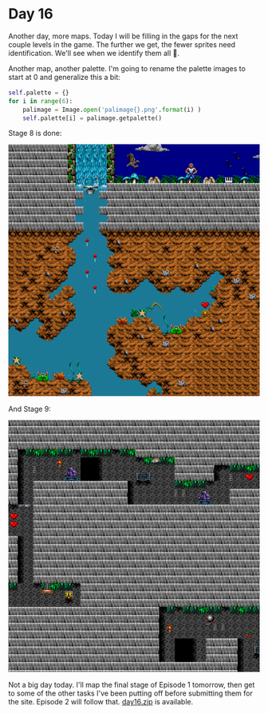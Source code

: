 # Day 16 #

Another day, more maps. Today I will be filling in the gaps for the 
next couple levels in the game. The further we get, the fewer sprites 
need identification. We'll see when we identify them all 🙂️.

Another map, another palette. I'm going to rename the palette images to 
start at 0 and generalize this a bit:

```py
self.palette = {}
for i in range(6):
    palimage = Image.open('palimage{}.png'.format(i) )
    self.palette[i] = palimage.getpalette()
```

Stage 8 is done:

![day16_1](images/day16_1.png)

And Stage 9:

![day16_1](images/day16_2.png)

Not a big day today. I'll map the final stage of Episode 1 tomorrow, 
then get to some of the other tasks I've been putting off before 
submitting them for the site. Episode 2 will follow that. [day16.zip][day16] is 
available.

[day16]: http://www.zerker.ca/misc/xargon/day16.zip

